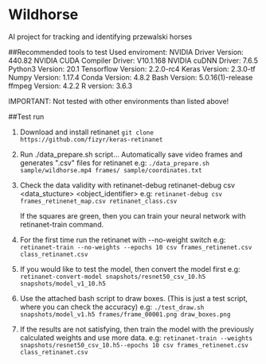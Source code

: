 # Wildhorse
AI project for tracking and identifying przewalski horses

##Recommended tools to test
Used enviroment:
    NVIDIA Driver Version:              440.82
    NVIDIA CUDA Compiler Driver:        V10.1.168
    NVIDIA cuDNN Driver:                7.6.5
    Python3 Version:                    20.1
    Tensorflow Version:                 2.2.0-rc4
    Keras Version:                      2.3.0-tf
    Numpy Version:                      1.17.4
    Conda Version:                      4.8.2
    Bash Version:                       5.0.16(1)-release
    ffmpeg Version:                     4.2.2
    R version:                          3.6.3

IMPORTANT: Not tested with other environments than listed above!

##Test run
1) Download and install retinanet
    `git clone https://github.com/fizyr/keras-retinanet`
2) Run ./data_prepare.sh script...
    Automatically save video frames and generates ".csv" files for retinanet
    e.g: `./data_prepare.sh sample/wildhorse.mp4 frames/ sample/coordinates.txt`
3) Check the data validity with retinanet-debug
    retinanet-debug csv <data_stucture> <object_identifier>
    e.g: `retinanet-debug csv frames_retinenet_map.csv retinanet_class.csv`

    If the squares are green, then you can train your neural network with retinanet-train command.
4) For the first time run the retinanet with --no-weight switch
    e.g: `retinanet-train --no-weights --epochs 10 csv frames_retinenet.csv class_retinanet.csv`
5) If you would like to test the model, then convert the model first
    e.g: `retinanet-convert-model snapshots/resnet50_csv_10.h5 snapshots/model_v1_10.h5`
6) Use the attached bash script to draw boxes. (This is just a test script, where you can check the accuracy)
    e.g: `./test_draw.sh snapshots/model_v1.h5 frames/frame_00001.png draw_boxes.png`
7) If the results are not satisfying, then train the model with the previously calculated weights and use more data.
    e.g: `retinanet-train --weights snapshots/resnet50_csv_10.h5--epochs 10 csv frames_retinenet.csv class_retinanet.csv`
